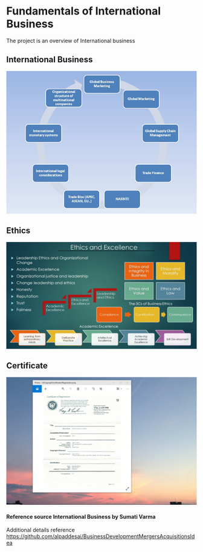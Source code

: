 # Fundamentals of International Business

The project is an overview of International business 

## International Business
![image](FundamentalsInternationalBusiness.jpg)

## Ethics
![image](Ethics.jpg)

## Certificate
![image](USCopyrightCertificate.png)

#### Reference source International Business by Sumati Varma

Additional details reference https://github.com/alpaddesai/BusinessDevelopmentMergersAcquisitionsIdea
